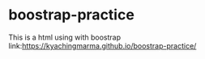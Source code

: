 # boostrap-practice
This is a html using with boostrap
link:https://kyachingmarma.github.io/boostrap-practice/
